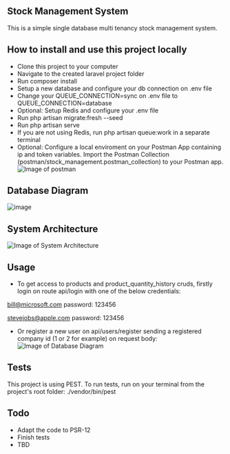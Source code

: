 

## Stock Management System

This is a simple single database multi tenancy stock management system.

## How to install and use this project locally

 - Clone this project to your computer
 - Navigate to the created laravel project folder
 - Run composer install
 - Setup a new database and configure your db connection on .env file
 - Change your QUEUE_CONNECTION=sync on .env file to QUEUE_CONNECTION=database
 - Optional: Setup Redis and configure your .env file
 - Run php artisan migrate:fresh --seed
 - Run php artisan serve
 - If you are not using Redis, run php artisan queue:work in a separate terminal
 - Optional: Configure a local enviroment on your Postman App containing ip and token variables. Import the Postman Collection (postman/stock_management.postman_collection) to your Postman app.
 ![Image of postman](https://i.ibb.co/qBBF9G1/postman-local-enviroment.jpg)

## Database Diagram

![image](https://user-images.githubusercontent.com/40992883/178123071-9a64a796-4ffc-4aab-b2b4-03a31c32e84c.png)


## System Architecture

![Image of System Architecture](https://i.ibb.co/XsBdk3R/system-architecture.jpg)

## Usage

- To get access to products and product_quantity_history cruds, firstly login on route api/login with one of the below credentials:

bill@microsoft.com
password: 123456

stevejobs@apple.com
password: 123456

- Or register a new user on api/users/register sending a registered company id (1 or 2 for example) on request body:
![Image of Database Diagram](https://i.ibb.co/7CpZGyV/register-user.jpg)

## Tests

This project is using PEST. To run tests, run on your terminal from the project's root folder: ./vendor/bin/pest
 
 ## Todo

- Adapt the code to PSR-12
- Finish tests
- TBD 

